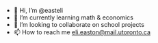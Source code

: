 - 👋 Hi, I’m @easteli
- 🌱 I’m currently learning math & economics
- 💞️ I’m looking to collaborate on school projects
- 📫 How to reach me eli.easton@mail.utoronto.ca

<!---
easteli/easteli is a ✨ special ✨ repository because its `README.md` (this file) appears on your GitHub profile.
You can click the Preview link to take a look at your changes.
--->
